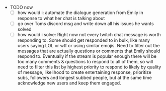   * TODO now
    * [ ] how would i: automate the dialogue generation from Emily in response to what her chat is talking about
    * [ ] go over Toms discord msg and write down all his issues he wants solved
    * [ ] how would i solve: Right now not every twitch chat message is worth responding to. Some should get responded to in bulk, like many users saying LOL or wtf or using similar emojis.  Need to filter out the messages that are actually questions or comments that Emily should respond to. Eventually if the stream is popular enough there will be too many comments & questions to respond to all of them, so will need to filter this list by highest priority to respond to likely by quality of message, likelihood to create entertaining response, prioritize subs, followers and longest subbed people, but at the same time acknowledge new users and keep them engaged.